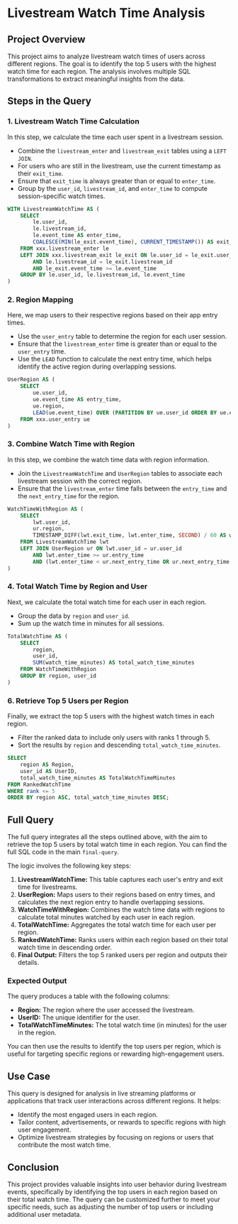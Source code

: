# Livestream Watch Time Analysis

## Project Overview

This project aims to analyze livestream watch times of users across different regions. The goal is to identify the top 5 users with the highest watch time for each region. The analysis involves multiple SQL transformations to extract meaningful insights from the data.

## Steps in the Query

### 1. Livestream Watch Time Calculation
In this step, we calculate the time each user spent in a livestream session.  
- Combine the `livestream_enter` and `livestream_exit` tables using a `LEFT JOIN`.  
- For users who are still in the livestream, use the current timestamp as their `exit_time`.  
- Ensure that `exit_time` is always greater than or equal to `enter_time`.  
- Group by the `user_id`, `livestream_id`, and `enter_time` to compute session-specific watch times.

```sql
WITH LivestreamWatchTime AS (
    SELECT
        le.user_id,
        le.livestream_id,
        le.event_time AS enter_time,
        COALESCE(MIN(le_exit.event_time), CURRENT_TIMESTAMP()) AS exit_time
    FROM xxx.livestream_enter le
    LEFT JOIN xxx.livestream_exit le_exit ON le.user_id = le_exit.user_id
        AND le.livestream_id = le_exit.livestream_id
        AND le_exit.event_time >= le.event_time
    GROUP BY le.user_id, le.livestream_id, le.event_time
)
```

### 2. Region Mapping
Here, we map users to their respective regions based on their app entry times.  

- Use the `user_entry` table to determine the region for each user session.  
- Ensure that the `livestream_enter` time is greater than or equal to the `user_entry` time.  
- Use the `LEAD` function to calculate the next entry time, which helps identify the active region during overlapping sessions.  

```sql
UserRegion AS (
    SELECT
        ue.user_id,
        ue.event_time AS entry_time,
        ue.region,
        LEAD(ue.event_time) OVER (PARTITION BY ue.user_id ORDER BY ue.event_time) AS next_entry_time
    FROM xxx.user_entry ue
)
```

### 3. Combine Watch Time with Region
In this step, we combine the watch time data with region information.  

- Join the `LivestreamWatchTime` and `UserRegion` tables to associate each livestream session with the correct region.  
- Ensure that the `livestream_enter` time falls between the `entry_time` and the `next_entry_time` for the region.  

```sql
WatchTimeWithRegion AS (
    SELECT
        lwt.user_id,
        ur.region,
        TIMESTAMP_DIFF(lwt.exit_time, lwt.enter_time, SECOND) / 60 AS watch_time_minutes
    FROM LivestreamWatchTime lwt
    LEFT JOIN UserRegion ur ON lwt.user_id = ur.user_id
        AND lwt.enter_time >= ur.entry_time
        AND (lwt.enter_time < ur.next_entry_time OR ur.next_entry_time IS NULL)
)
```

### 4. Total Watch Time by Region and User
Next, we calculate the total watch time for each user in each region.  

- Group the data by `region` and `user_id`.  
- Sum up the watch time in minutes for all sessions.  

```sql
TotalWatchTime AS (
    SELECT
        region,
        user_id,
        SUM(watch_time_minutes) AS total_watch_time_minutes
    FROM WatchTimeWithRegion
    GROUP BY region, user_id
)
```

### 6. Retrieve Top 5 Users per Region
Finally, we extract the top 5 users with the highest watch times in each region.  

- Filter the ranked data to include only users with ranks 1 through 5.  
- Sort the results by `region` and descending `total_watch_time_minutes`.  

```sql
SELECT
    region AS Region,
    user_id AS UserID,
    total_watch_time_minutes AS TotalWatchTimeMinutes
FROM RankedWatchTime
WHERE rank <= 5
ORDER BY region ASC, total_watch_time_minutes DESC;
```

## Full Query
The full query integrates all the steps outlined above, with the aim to retrieve the top 5 users by total watch time in each region. You can find the full SQL code in the main `final-query`.

The logic involves the following key steps:
1. **LivestreamWatchTime:** This table captures each user's entry and exit time for livestreams.
2. **UserRegion:** Maps users to their regions based on entry times, and calculates the next region entry to handle overlapping sessions.
3. **WatchTimeWithRegion:** Combines the watch time data with regions to calculate total minutes watched by each user in each region.
4. **TotalWatchTime:** Aggregates the total watch time for each user per region.
5. **RankedWatchTime:** Ranks users within each region based on their total watch time in descending order.
6. **Final Output:** Filters the top 5 ranked users per region and outputs their details.


### Expected Output
The query produces a table with the following columns:
- **Region:** The region where the user accessed the livestream.
- **UserID:** The unique identifier for the user.
- **TotalWatchTimeMinutes:** The total watch time (in minutes) for the user in the region.

You can then use the results to identify the top users per region, which is useful for targeting specific regions or rewarding high-engagement users.

## Use Case
This query is designed for analysis in live streaming platforms or applications that track user interactions across different regions. It helps:
- Identify the most engaged users in each region.
- Tailor content, advertisements, or rewards to specific regions with high user engagement.
- Optimize livestream strategies by focusing on regions or users that contribute the most watch time.

## Conclusion
This project provides valuable insights into user behavior during livestream events, specifically by identifying the top users in each region based on their total watch time. The query can be customized further to meet your specific needs, such as adjusting the number of top users or including additional user metadata.
